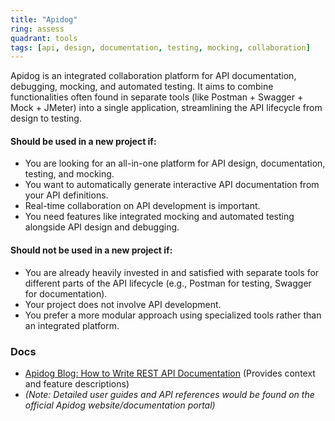 ```yaml
---
title: "Apidog"
ring: assess
quadrant: tools
tags: [api, design, documentation, testing, mocking, collaboration]
---
```


Apidog is an integrated collaboration platform for API documentation, debugging, mocking, and automated testing. It aims to combine functionalities often found in separate tools (like Postman + Swagger + Mock + JMeter) into a single application, streamlining the API lifecycle from design to testing.

#### Should be used in a new project if:

* You are looking for an all-in-one platform for API design, documentation, testing, and mocking.
* You want to automatically generate interactive API documentation from your API definitions.
* Real-time collaboration on API development is important.
* You need features like integrated mocking and automated testing alongside API design and debugging.

#### Should not be used in a new project if:

* You are already heavily invested in and satisfied with separate tools for different parts of the API lifecycle (e.g., Postman for testing, Swagger for documentation).
* Your project does not involve API development.
* You prefer a more modular approach using specialized tools rather than an integrated platform.

### Docs

* [Apidog Blog: How to Write REST API Documentation](https://apidog.com/blog/apps-to-generate-rest-api-documentation/) (Provides context and feature descriptions)
* *(Note: Detailed user guides and API references would be found on the official Apidog website/documentation portal)*